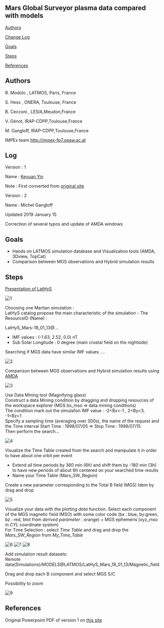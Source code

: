 ## Mars Global Surveyor plasma data compared with models

[Authors](#Authors)

[Change Log](#Log)

[Goals](#Goals)

[Steps](#Steps)

[References](#References)

## Authors

R. Modolo , LATMOS, Paris, France

S. Hess , ONERA, Toulouse, France

B. Cecconi , LESIA,Meudon,France

V. Génot, IRAP-CDPP,Toulouse,France 

M. Gangloff, IRAP-CDPP,Toulouse,France 

IMPEx team  http://impex-fp7.oeaw.ac.at  

## Log

Version : 1

Name : [Keyuan Yin](https://github.com/megadiesel705)

Note : First converted from [original site](http://typhon.obspm.fr/VESPA-tutorials/docs/Tuto-MGS-LATHYS.pdf)

Version : 2

Name : Michel Gangloff

Updated 2019 January 15 

Correction of several typos and update of AMDA windows

## Goals

* Hands on LATMOS simulation database and Visualization tools (AMDA, 3Dview, TopCat)
* Comparison between MGS observations and Hybrid simulation results


## Steps

[Presentation of LatHyS](hbp://impex.latmos.ipsl.fr)  

<img src="./img/1_.png" alt="1">

Choosing one Martian simulation :  
LatHyS catalog propose the main characteristic of the simulation - The ResourceID (Name) :  

LatHyS_Mars-18_01_13@...  

- IMF values : (-1.63, 2.52, 0.0) nT  
- Sub Solar Longitude : 0 degree (main crustal field on the nightside)   

Searching if MGS data have similar IMF values ....   

<img src="./img/2_.png" alt="2">

Comparison between MGS observations and Hybrid simulation results using [AMDA](http://amda.cdpp.eu)  

<img src="./img/3_.png" alt="3">

Use Data Mining tool (Magnifying glass)  
Construct a data Mining condition by dragging and dropping resources of the workspace explorer (MGS bx_mso => data mining conditions)  
The condition mark out the simula1on IMF value : -2<Bx<-1 , 2<By<3, -1<Bz<1  
Specify a sampling time (averaging over 300s), the name of the request and the Time interval Start Time : 1998/07/05 => Stop Time : 1998/07/15  
Then perform the search...  

<img src="./img/4_.png" alt="4">

Visualize the Time Table created from the search and manipulate it in order to have about one orbit per event  

* Extend all time periods by 360 min (6h) and shift them by -180 min (3h) to have new periods of about 6h centered on your searched time results  
* Name your Time Table (Mars\_SW\_Region)  

Create a new parameter corresponding to the Total B field (MGS) Idem by drag and drop  

<img src="./img/5_.png" alt="5">

Visualize your data with the *plotting data* function. Select each component of the MGS magnetic field (MSO) with some color code (bx : blue, by:green, bz : red, btot from *derived parameter* : orange) + MGS ephemeris (xyz_mso in *CYL* coordinate system)  
For Time Selection : select *Time Table* and drag and drop the *Mars\_SW\_Region* from *My\_Time\_Table*  

<img src="./img/6_.png" alt="6">

<img src="./img/7_.png" alt="7">

<img src="./img/8_.png" alt="8">

Add simulation result datasets:  
Remote data(Simulations)/MODELS@LATMOS/LatHyS_Mars_18_01_13/Magnetic_field 

Drag and drop each B component and select MGS S/C  


Possibility to zoom  

<img src="./img/9_.png" alt="9">

## References

Original Powerpoint PDF of version 1 on [this site](http://typhon.obspm.fr/VESPA-tutorials/docs/Tuto-MGS-LATHYS.pdf)
  




